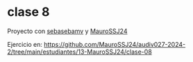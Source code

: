 # clase 8
Proyecto con [sebasebamv](https://github.com/Paola-Garcia24/audiv027-2024-2/tree/main/estudiantes/08-sebasebamv) y [MauroSSJ24](https://github.com/Paola-Garcia24/audiv027-2024-2/tree/main/estudiantes/13-MauroSSJ24)

Ejercicio en: https://github.com/MauroSSJ24/audiv027-2024-2/tree/main/estudiantes/13-MauroSSJ24/clase-08
